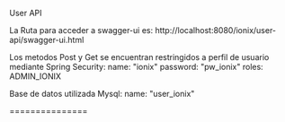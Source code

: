 User API 

La Ruta para acceder a swagger-ui es: http://localhost:8080/ionix/user-api/swagger-ui.html

Los metodos Post y Get se encuentran restringidos a perfil de usuario mediante  Spring Security: 
name: "ionix"
password: "pw_ionix"
roles: ADMIN_IONIX

Base de datos utilizada Mysql: 
name: "user_ionix"

===============
